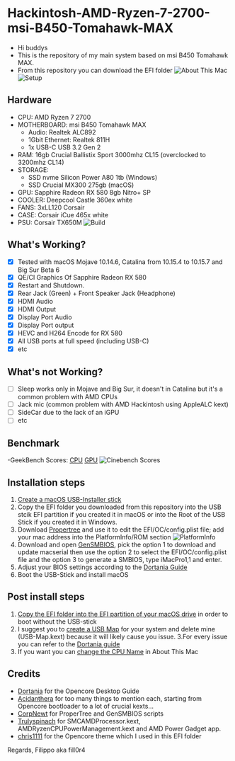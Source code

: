 # Hackintosh-AMD-Ryzen-7-2700-msi-B450-Tomahawk-MAX
- Hi buddys
- This is the repository of my main system based on msi B450 Tomahawk MAX.
- From this repository you can download the EFI folder
![About This Mac](https://github.com/fill0r4/Hackintosh-AMD-Ryzen-7-2700-msi-B450-Tomahawk-MAX/blob/master/Docs/About%20This%20Mac.png?raw=true)
![Setup](https://github.com/fill0r4/Hackintosh-AMD-Ryzen-7-2700-msi-B450-Tomahawk-MAX/blob/master/Docs/Setup.jpg?raw=true)

## Hardware
- CPU: AMD Ryzen 7 2700
- MOTHERBOARD: msi B450 Tomahawk MAX
	- Audio: Realtek ALC892 
	- 1Gbit Ethernet: Realtek 811H
  - 1x USB-C USB 3.2 Gen 2
- RAM: 16gb Crucial Ballistix Sport 3000mhz CL15 (overclocked to 3200mhz CL14)
- STORAGE: 
   - SSD nvme Silicon Power A80 1tb (Windows)
   - SSD Crucial MX300 275gb (macOS)
- GPU: Sapphire Radeon RX 580 8gb Nitro+ SP
- COOLER: Deepcool Castle 360ex white
- FANS: 3xLL120 Corsair
- CASE: Corsair iCue 465x white
- PSU: Corsair TX650M
![Build](https://github.com/fill0r4/Hackintosh-AMD-Ryzen-7-2700-msi-B450-Tomahawk-MAX/blob/master/Docs/Build.jpg?raw=true)


## What's Working?
- [x] Tested with macOS Mojave 10.14.6, Catalina from 10.15.4 to 10.15.7 and Big Sur Beta 6
- [x] QE/CI Graphics Of Sapphire Radeon RX 580
- [x] Restart and Shutdown. 
- [x] Rear Jack (Green) + Front Speaker Jack (Headphone)
- [x] HDMI Audio
- [x] HDMI Output
- [x] Display Port Audio
- [x] Display Port output
- [x] HEVC and H264 Encode for RX 580
- [x] All USB ports at full speed (including USB-C)
- [x] etc

## What's not Working?
- [ ] Sleep works only in Mojave and Big Sur, it doesn't in Catalina but it's a common problem with AMD CPUs
- [ ] Jack mic (common problem with AMD Hackintosh using AppleALC kext)
- [ ] SideCar due to the lack of an iGPU
- [ ] etc

## Benchmark
-GeekBench Scores: [CPU](https://browser.geekbench.com/v5/cpu/3910230) [GPU](https://browser.geekbench.com/v5/compute/1548862)
![Cinebench Scores](https://github.com/fill0r4/Hackintosh-AMD-Ryzen-7-2700-msi-B450-Tomahawk-MAX/blob/master/Docs/Cinebench%20Scores.png?raw=true)

## Installation steps
1. [Create a macOS USB-Installer stick](https://dortania.github.io/OpenCore-Install-Guide/installer-guide/)
2. Copy the EFI folder you downloaded from this repository into the USB stcik EFI partition if you created it in macOS or into the Root of the USB Stick if you created it in Windows. 
3. Download [Propertree](https://github.com/corpnewt/ProperTree) and use it to edit the EFI/OC/config.plist file; add your mac address into the PlatformInfo/ROM section
![PlatformInfo](https://github.com/fill0r4/Hackintosh-AMD-Ryzen-7-2700-msi-B450-Tomahawk-MAX/blob/master/Docs/PlatformInfo.png)
4. Download and open [GenSMBIOS](https://github.com/corpnewt/GenSMBIOS), pick the option 1 to download and update macserial then use the option 2 to select the EFI/OC/config.plist file and the option 3 to generate a SMBIOS, type iMacPro1,1 and enter.
5. Adjust your BIOS settings according to the [Dortania Guide](https://dortania.github.io/OpenCore-Install-Guide/AMD/zen.html#amd-bios-settings) 
6. Boot the USB-Stick and install macOS

## Post install steps
1. [Copy the EFI folder into the EFI partition of your macOS drive](https://dortania.github.io/OpenCore-Post-Install/universal/oc2hdd.html#grabbing-opencore-off-the-usb) in order to boot without the USB-stick
2. I suggest you to [create a USB Map](https://dortania.github.io/OpenCore-Post-Install/usb/) for your system and delete mine (USB-Map.kext) because it will likely cause you issue.
3.For every issue you can refer to the [Dortania guide](https://dortania.github.io/OpenCore-Post-Install/)
4. If you want you can [change the CPU Name](https://forum.amd-osx.com/index.php?threads/change-cpu-name-on-catalina.298/#post-1222) in About This Mac

## Credits
- [Dortania](https://github.com/dortania) for the Opencore Desktop Guide
- [Acidanthera](https://github.com/acidanthera) for too many things to mention each, starting from Opencore bootloader to a lot of crucial kexts...
- [CorpNewt](https://github.com/corpnewt) for ProperTree and GenSMBIOS scripts
- [Trulyspinach](https://github.com/trulyspinach) for SMCAMDProcessor.kext, AMDRyzenCPUPowerManagement.kext and AMD Power Gadget app.
- [chris1111](https://github.com/chris1111) for the Opencore theme which I used in this EFI folder

Regards, Filippo aka fill0r4
